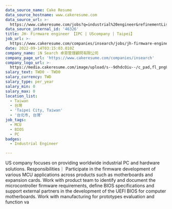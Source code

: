 ```yaml
---
data_source_name: Cake Resume
data_source_hostname: www.cakeresume.com
data_source_url: >-
  https://www.cakeresume.com/jobs?q=industrial%20engineer&refinementList%5Blang_name%5D%5B0%5D=English&refinementList%5Bsalary_type%5D=per_year
data_source_internal_id: '46326'
title: JH- Firmware engineer 【IPC | UScompany | Taipei】
job_url: >-
  https://www.cakeresume.com/companies/insearch/jobs/jh-firmware-engineer-ipc-uscompany-taipei
date: 2022-09-14T03:15:03.010Z
company_name: iN Search 卓恩管理顧問有限公司
company_page_url: 'https://www.cakeresume.com/companies/insearch'
company_logo_url: >-
  https://media.cakeresume.com/image/upload/s--9dhdcOiu--/c_pad,fl_png8,h_200,w_200/v1610522688/ppnzb1veba43cha2rznf.png
salary_text: TWD0 - TWD0
salary_currency: TWD
salary_type: per_year
salary_min: 0
salary_max: 0
location_list:
  - Taiwan
  - 台灣
  - 'Taipei City, Taiwan'
  - '台北市, 台灣'
job_tags:
  - MCU
  - BIOS
  - PC
badges:
  - Industrial Engineer

---
```


US company focuses on providing worldwide industrial PC and hardware solutions. Responsibilities｜ Participate in the firmware development of various MCU applications across products such as motherboards and expansion cards. Work with product team to identify and document the microcontroller firmware requirements, define BIOS specifications and support external partners in the development of the UEFI BIOS for computer motherboards. Work with manufacturing for prototypes evaluation and function va